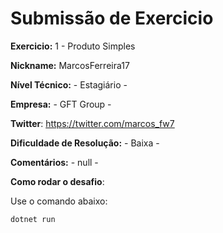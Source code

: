 # Submissão de Exercicio

**Exercicio:** 1 - Produto Simples

**Nickname:** MarcosFerreira17

**Nível Técnico:** - Estagiário - 

**Empresa:** - GFT Group -

**Twitter**: https://twitter.com/marcos_fw7 

**Dificuldade de Resolução:** - Baixa -

**Comentários:** - null -

**Como rodar o desafio**: 

Use o comando abaixo: 
```bash
dotnet run
```